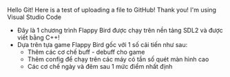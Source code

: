 Hello Git! Here is a test of uploading a file to GitHub! Thank you!
I'm using Visual Studio Code
- Đây là 1 chương trình Flappy Bird được chạy trên nền tảng SDL2 và được viết bằng C++!
- Dựa trên tựa game Flappy Bird gốc với 1 số cải tiến như sau:
    + Thêm các cơ chế buff - debuff cho game
    + Thêm config để chạy trên các máy có tần số quét màn hình cao
    + Các cơ chế ngày và đêm sau 1 mức điểm nhất định